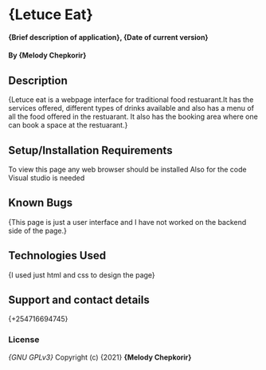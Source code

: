 # {Letuce Eat}
#### {Brief description of application}, {Date of current version}
#### By **{Melody Chepkorir}**
## Description
{Letuce eat is a webpage interface for traditional food restuarant.It has the services offered, different types of drinks available and also has a menu of all the food offered in the restuarant.       It also has the booking area where one can book a space at the restuarant.}

## Setup/Installation Requirements
To view this page any web browser should be installed
Also for the code Visual studio is needed

## Known Bugs
{This page is just a user interface and I have not worked on the backend side of the page.}

## Technologies Used
{I used just html and css to design the page}

## Support and contact details
{+254716694745}
### License
*{GNU GPLv3}*
Copyright (c) {2021} **{Melody Chepkorir}**